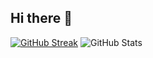 ## Hi there 👋

[![GitHub Streak](https://streak-stats.demolab.com/?user=Speardrex&theme=dark)](https://git.io/streak-stats)
![GitHub Stats](https://github-readme-stats.vercel.app/api?username=Speardrex&theme=dracula)

<!--
**Speardrex/Speardrex** is a ✨ _special_ ✨ repository because its `README.md` (this file) appears on your GitHub profile.

Here are some ideas to get you started:

- 🔭 I’m currently working on ...
- 🌱 I’m currently learning ...
- 👯 I’m looking to collaborate on ...
- 🤔 I’m looking for help with ...
- 💬 Ask me about ...
- 📫 How to reach me: ...
- 😄 Pronouns: ...
- ⚡ Fun fact: ...
-->
